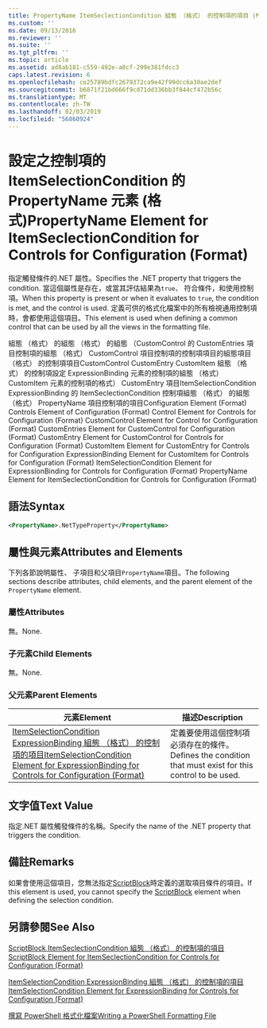 ```yaml
---
title: PropertyName ItemSeclectionCondition 組態 （格式） 的控制項的項目 |Microsoft Docs
ms.custom: ''
ms.date: 09/13/2016
ms.reviewer: ''
ms.suite: ''
ms.tgt_pltfrm: ''
ms.topic: article
ms.assetid: ad8ab181-c559-492e-a0cf-299e381fdcc3
caps.latest.revision: 6
ms.openlocfilehash: ce25789bdfc2679372ca9e42f99dcc6a30ae2def
ms.sourcegitcommit: b6871f21bd666f9cd71dd336bb3f844cf472b56c
ms.translationtype: MT
ms.contentlocale: zh-TW
ms.lasthandoff: 02/03/2019
ms.locfileid: "56860924"
---
```

# <a name="propertyname-element-for-itemseclectioncondition-for-controls-for-configuration-format"></a><span data-ttu-id="f3559-102">設定之控制項的 ItemSelectionCondition 的 PropertyName 元素 (格式)</span><span class="sxs-lookup"><span data-stu-id="f3559-102">PropertyName Element for ItemSeclectionCondition for Controls for Configuration (Format)</span></span>

<span data-ttu-id="f3559-103">指定觸發條件的.NET 屬性。</span><span class="sxs-lookup"><span data-stu-id="f3559-103">Specifies the .NET property that triggers the condition.</span></span> <span data-ttu-id="f3559-104">當這個屬性是存在，或當其評估結果為`true`、 符合條件，和使用控制項。</span><span class="sxs-lookup"><span data-stu-id="f3559-104">When this property is present or when it evaluates to `true`, the condition is met, and the control is used.</span></span> <span data-ttu-id="f3559-105">定義可供的格式化檔案中的所有檢視通用控制項時，會都使用這個項目。</span><span class="sxs-lookup"><span data-stu-id="f3559-105">This element is used when defining a common control that can be used by all the views in the formatting file.</span></span>

<span data-ttu-id="f3559-106">組態 （格式） 的組態 （格式） 的組態 （CustomControl 的 CustomEntries 項目控制項的組態 （格式） CustomControl 項目控制項的控制項項目的組態項目 （格式） 的控制項項目CustomControl CustomEntry CustomItem 組態 （格式） 的控制項設定 ExpressionBinding 元素的控制項的組態 （格式） CustomItem 元素的控制項的格式） CustomEntry 項目ItemSelectionCondition ExpressionBinding 的 ItemSeclectionCondition 控制項組態 （格式） 的組態 （格式） PropertyName 項目控制項的項目</span><span class="sxs-lookup"><span data-stu-id="f3559-106">Configuration Element (Format) Controls Element of Configuration (Format) Control Element for Controls for Configuration (Format) CustomControl Element for Control for Configuration (Format) CustomEntries Element for CustomControl for Configuration (Format) CustomEntry Element for CustomControl for Controls for Configuration (Format) CustomItem Element for CustomEntry for Controls for Configuration ExpressionBinding Element for CustomItem for Controls for Configuration (Format) ItemSelectionCondition Element for ExpressionBinding for Controls for Configuration (Format) PropertyName Element for ItemSeclectionCondition for Controls for Configuration (Format)</span></span>

## <a name="syntax"></a><span data-ttu-id="f3559-107">語法</span><span class="sxs-lookup"><span data-stu-id="f3559-107">Syntax</span></span>

```xml
<PropertyName>.NetTypeProperty</PropertyName>
```

## <a name="attributes-and-elements"></a><span data-ttu-id="f3559-108">屬性與元素</span><span class="sxs-lookup"><span data-stu-id="f3559-108">Attributes and Elements</span></span>

<span data-ttu-id="f3559-109">下列各節說明屬性、 子項目和父項目`PropertyName`項目。</span><span class="sxs-lookup"><span data-stu-id="f3559-109">The following sections describe attributes, child elements, and the parent element of the `PropertyName` element.</span></span>

### <a name="attributes"></a><span data-ttu-id="f3559-110">屬性</span><span class="sxs-lookup"><span data-stu-id="f3559-110">Attributes</span></span>

<span data-ttu-id="f3559-111">無。</span><span class="sxs-lookup"><span data-stu-id="f3559-111">None.</span></span>

### <a name="child-elements"></a><span data-ttu-id="f3559-112">子元素</span><span class="sxs-lookup"><span data-stu-id="f3559-112">Child Elements</span></span>

<span data-ttu-id="f3559-113">無。</span><span class="sxs-lookup"><span data-stu-id="f3559-113">None.</span></span>

### <a name="parent-elements"></a><span data-ttu-id="f3559-114">父元素</span><span class="sxs-lookup"><span data-stu-id="f3559-114">Parent Elements</span></span>

|<span data-ttu-id="f3559-115">元素</span><span class="sxs-lookup"><span data-stu-id="f3559-115">Element</span></span>|<span data-ttu-id="f3559-116">描述</span><span class="sxs-lookup"><span data-stu-id="f3559-116">Description</span></span>|
|-------------|-----------------|
|[<span data-ttu-id="f3559-117">ItemSelectionCondition ExpressionBinding 組態 （格式） 的控制項的項目</span><span class="sxs-lookup"><span data-stu-id="f3559-117">ItemSelectionCondition Element for ExpressionBinding for Controls for Configuration (Format)</span></span>](./itemselectioncondition-element-for-expressionbinding-for-controls-for-configuration-format.md)|<span data-ttu-id="f3559-118">定義要使用這個控制項必須存在的條件。</span><span class="sxs-lookup"><span data-stu-id="f3559-118">Defines the condition that must exist for this control to be used.</span></span>|

## <a name="text-value"></a><span data-ttu-id="f3559-119">文字值</span><span class="sxs-lookup"><span data-stu-id="f3559-119">Text Value</span></span>

<span data-ttu-id="f3559-120">指定.NET 屬性觸發條件的名稱。</span><span class="sxs-lookup"><span data-stu-id="f3559-120">Specify the name of the .NET property that triggers the condition.</span></span>

## <a name="remarks"></a><span data-ttu-id="f3559-121">備註</span><span class="sxs-lookup"><span data-stu-id="f3559-121">Remarks</span></span>

<span data-ttu-id="f3559-122">如果會使用這個項目，您無法指定[ScriptBlock](./scriptblock-element-for-itemseclectioncondition-for-controls-for-configuration-format.md)時定義的選取項目條件的項目。</span><span class="sxs-lookup"><span data-stu-id="f3559-122">If this element is used, you cannot specify the [ScriptBlock](./scriptblock-element-for-itemseclectioncondition-for-controls-for-configuration-format.md) element when defining the selection condition.</span></span>

## <a name="see-also"></a><span data-ttu-id="f3559-123">另請參閱</span><span class="sxs-lookup"><span data-stu-id="f3559-123">See Also</span></span>

[<span data-ttu-id="f3559-124">ScriptBlock ItemSeclectionCondition 組態 （格式） 的控制項的項目</span><span class="sxs-lookup"><span data-stu-id="f3559-124">ScriptBlock Element for ItemSeclectionCondition for Controls for Configuration (Format)</span></span>](./scriptblock-element-for-itemseclectioncondition-for-controls-for-configuration-format.md)

[<span data-ttu-id="f3559-125">ItemSelectionCondition ExpressionBinding 組態 （格式） 的控制項的項目</span><span class="sxs-lookup"><span data-stu-id="f3559-125">ItemSelectionCondition Element for ExpressionBinding for Controls for Configuration (Format)</span></span>](./itemselectioncondition-element-for-expressionbinding-for-controls-for-configuration-format.md)

[<span data-ttu-id="f3559-126">撰寫 PowerShell 格式化檔案</span><span class="sxs-lookup"><span data-stu-id="f3559-126">Writing a PowerShell Formatting File</span></span>](./writing-a-powershell-formatting-file.md)
